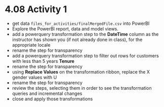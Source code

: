 # 4.08 Activity 1

- get data `files_for_activities/finalMergedFile.csv` into PowerBI
- Explore the PowerBI report, data and model views.
- add a powerquery transformation step to the **DateTime** column as the instructor has shown you (if not already done in class), for the appropriate locale 
- rename the step for transparency
- add a powerquery transformation step to filter out rows for customers with less than 5 years **Tenure**
- rename the step for transparency
- using **Replace Values** on the transformation ribbon, replace the X gender values with U 
- rename the step for transparency
- review the steps, selecting them in order to see the transformation queries and incremental changes
- close and apply those transformations

